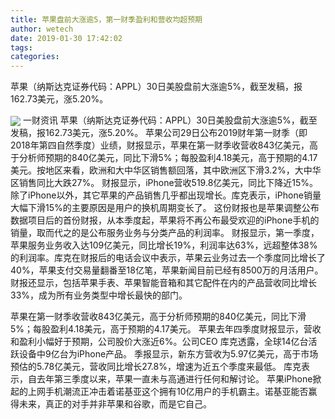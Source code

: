 ```yaml
---
title: 苹果盘前大涨逾5，第一财季盈利和营收均超预期
author: wetech
date: 2019-01-30 17:42:02
tags: 
categories: 
---
```

苹果（纳斯达克证券代码：APPL）30日美股盘前大涨逾5%，截至发稿，报162.73美元，涨5.20%。
<!-- more -->
<img align="center" border="0" src="https://imgcdn.yicai.com/uppics/images/2019/01/45f8d07ff200a9a9db35675b41e814a1.jpg" />
一财资讯
苹果（纳斯达克证券代码：APPL）30日美股盘前大涨逾5%，截至发稿，报162.73美元，涨5.20%。
苹果公司29日公布2019财年第一财季（即2018年第四自然季度）业绩，财报显示，苹果在第一财季收营收843亿美元，高于分析师预期的840亿美元，同比下滑5%；每股盈利4.18美元，高于预期的4.17美元。按地区来看，欧洲和大中华区销售额回落，其中欧洲区下滑3.2%，大中华区销售同比大跌27%。
财报显示，iPhone营收519.8亿美元，同比下降近15%。除了iPhone以外，其它苹果的产品销售几乎都出现增长。库克表示，iPhone销量大幅下滑15%的主要原因是用户的换机周期变长了。
这份财报也是苹果调整公布数据项目后的首份财报，从本季度起，苹果将不再公布最受欢迎的iPhone手机的销量，取而代之的是公布服务业务与分类产品的利润率。
财报显示，第一季度，苹果服务业务收入达109亿美元，同比增长19%，利润率达63%，远超整体38%的利润率。库克在财报后的电话会议中表示，苹果云业务过去一个季度同比增长了40%，苹果支付交易量翻番至18亿笔，苹果新闻目前已经有8500万的月活用户。
财报还显示，包括苹果手表、苹果智能音箱和其它配件在内的产品营收同比增长33%，成为所有业务类型中增长最快的部门。
 
 
苹果在第一财季收营收843亿美元，高于分析师预期的840亿美元，同比下滑5%；每股盈利4.18美元，高于预期的4.17美元。
苹果去年四季度财报显示，营收和盈利小幅好于预期，公司股价大涨近6%。公司CEO 库克透露，全球14亿台活跃设备中9亿台为iPhone产品。
季报显示，新东方营收为5.97亿美元，高于市场预估的5.78亿美元，营收同比增长27.8%，增速为近五个季度来最低。
库克表示，自去年第三季度以来，苹果一直未与高通进行任何和解讨论。
苹果iPhone掀起的上网手机潮流正冲击着诺基亚这个拥有10亿用户的手机霸主。诺基亚能否赢得未来，真正的对手并非苹果和谷歌，而是它自己。
